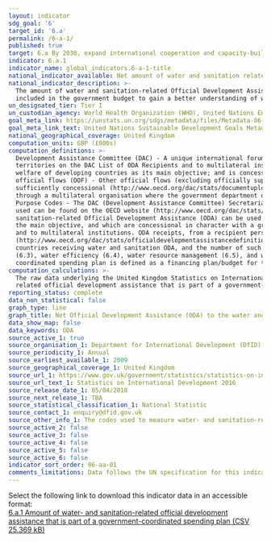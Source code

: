 ```yaml
---
layout: indicator
sdg_goal: '6'
target_id: '6.a'
permalink: /6-a-1/
published: true
target: 6.a By 2030, expand international cooperation and capacity-building support to developing countries in water- and sanitation-related activities and programmes, including water harvesting, desalination, water efficiency, wastewater treatment, recycling and reuse technologies
indicator: 6.a.1
indicator_name: global_indicators.6-a-1-title
national_indicator_available: Net amount of water and sanitation related official development assistance that is part of a government-coordinated spending plan
national_indicator_description: >-
  The amount of water and sanitation-related Official Development Assistance (ODA) is a quantifiable measurement as a proxy for “international cooperation and capacity development support” in financial terms. It is essential to be able to assess ODA in proportion with how much of it is
  included in the government budget to gain a better understanding of whether donors are aligned with national governments while highlighting total water and sanitation ODA disbursements to developing countries over time.
un_designated_tier: Tier I
un_custodian_agency: World Health Organization (WHO), United Nations Environment Programme (UNEP), Organisation for Economic Co-operation and Development (OECD)
goal_meta_link: https://unstats.un.org/sdgs/metadata/files/Metadata-06-0A-01.pdf
goal_meta_link_text: United Nations Sustainable Development Goals Metadata (PDF 398 KB)
national_geographical_coverage: United Kingdom
computation_units: GBP (£000s) 
computation_definitions: >-
  Development Assistance Committee (DAC) - A unique international forum of many of the largest funders of aid, including 30 DAC Members. The World Bank, IMF and UNDP participate as observers. Official development assistance (ODA) - The DAC defines ODA as “those flows to countries and
  territories on the DAC List of ODA Recipients and to multilateral institutions which are i) provided by official agencies, including state and local governments, or by their executive agencies; and ii) each transaction is administered with the promotion of the economic development and
  welfare of developing countries as its main objective; and is concessional in character and conveys a grant element of at least 25 per cent (calculated at a rate of discount of 10 per cent) (http://www.oecd.org/dac/stats/officialdevelopmentassistancedefinitionandcoverage.htm). Other
  official flows (OOF) - Other official flows (excluding officially supported export credits) are defined as transactions by the official sector which do not meet the conditions for eligibility as ODA, either because they are not primarily aimed at development, or because they are not
  sufficiently concessional (http://www.oecd.org/dac/stats/documentupload/DCDDAC(2016)3FINAL.pdf - Para 24). Bilateral Aid -  Bilateral aid covers all aid provided by donor countries when the recipient country, sector or project is known. Bilateral aid also includes aid that is channelled
  through a multilateral organisation where the government department determines the country, sector or theme that the funds will be spent on. Multilateral Aid -  This is aid delivered in the form of core contributions to organisations on the DAC List of Multilateral Organisations.
  Purpose Codes - The DAC (Development Assistance Committee) Secretariat maintains various code lists which are used by donors to report on their aid flows to the DAC databases.  In addition, these codes are used to classify information in the DAC databases. The sector classification codes
  used can be found on the OECD website (http://www.oecd.org/dac/stats/purposecodessectorclassification.htm). “International cooperation and capacity-building support” implies aid (most of it quantifiable) in the form of grants or loans by external support agencies. The amount of water and
  sanitation-related Official Development Assistance (ODA) can be used as a proxy for this, captured by OECD Creditor Reporting  System (CRS). ODA is defined as flows of official financing administered with the promotion of the economic development and welfare of developing countries as
  the main objective, and which are concessional in character with a grant element of at least 25 per cent (using a fixed 10 per cent rate of discount). By convention, ODA flows comprise contributions of donor government agencies, at all levels, to developing countries (“bilateral ODA”)
  and to multilateral institutions. ODA receipts, from a recipient perspective, comprise disbursements by bilateral donors and multilateral institutions. Lending by export credit agencies—with the pure purpose of export promotion—is excluded
  (http://www.oecd.org/dac/stats/officialdevelopmentassistancedefinitionandcoverage.htm). “Developing countries” refer to countries, which are eligible to receive official development assistance (http://www.oecd.org/dac/stats/daclist.htm). This limits the scope of reporting to those
  countries receiving water and sanitation ODA, and the number of such countries is expected to decrease going forward. Water and sanitation-related activities and programmes include those for water supply, sanitation and hygiene (WASH) (targets 6.1, 6.2), wastewater and water quality
  (6.3), water efficiency (6.4), water resource management (6.5), and water-related ecosystems (6.6). As per target 6.a wording, it includes activities and programmes for water harvesting, desalination, water efficiency, wastewater treatment, recycling and reuse technologies. A government
  coordinated spending plan is defined as a financing plan/budget for the water and sanitation sector, clearly assessing the available sources of finance and strategies for financing future needs.
computation_calculations: >-
  The raw data underlying the United Kingdom Statistics on International Development was summed around appropriate aid description CRS codes, bilateral and multilateral classification, donor recipient countries, and type of aid codes. The codes used to measure  water- and sanitation-
  related official development assistance that is part of a government-coordinated spending plan sit under DAC 5 CODE 140.
reporting_status: complete
data_non_statistical: false
graph_type: line
graph_title: Net Official Development Assistance (ODA) to the water and sanitation sectors GBP £000’s
data_show_map: false
data_keywords: ODA
source_active_1: true
source_organisation_1: Department for International Development (DfID)
source_periodicity_1: Annual
source_earliest_available_1: 2009
source_geographical_coverage_1: United Kingdom
source_url_1: https://www.gov.uk/government/statistics/statistics-on-international-development-2016
source_url_text_1: Statistics on International Development 2016
source_release_date_1: 05/04/2018
source_next_release_1: TBA
source_statistical_classification_1: National Statistic
source_contact_1: enquiry@dfid.gov.uk
source_other_info_1: The codes used to measure water- and sanitation-related official development assistance that is part of a government-coordinated spending plan sit under DAC 5 CODE 140. 
source_active_2: false
source_active_3: false
source_active_4: false
source_active_5: false
source_active_6: false
indicator_sort_order: 06-aa-01
comments_limitations: Data follows the UN specification for this indicator. This indicator has not been identified in collaboration with topic experts.
---
```

Select the following link to download this indicator data in an accessible format:<br>[6.a.1 Amount of water- and sanitation-related official development assistance that is part of a government-coordinated spending plan (CSV 25.369 kB)](https://sustainabledevelopment-uk.github.io/sdg-data/data/6-a-1.csv)